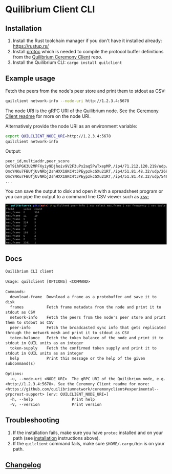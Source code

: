 # Quilibrium Client CLI

## Installation

1. Install the Rust toolchain manager if you don't have it installed already: https://rustup.rs/
1. Install [protoc](https://grpc.io/docs/protoc-installation/) which is needed to compile the protocol buffer definitions from the [Quilibrium Ceremony Client](https://github.com/QuilibriumNetwork/ceremonyclient) repo.
1. Install the Quilibrium CLI: `cargo install quilclient`

## Example usage

Fetch the peers from the node's peer store and print them to stdout as CSV:

```bash
quilclient network-info --node-uri http://1.2.3.4:5678 
```

The node URI is the gRPC URI of the Quilibrium node. See the [Ceremony Client
readme](https://github.com/quilibriumnetwork/ceremonyclient#experimental--grpcrest-support)
for more on the node URI.

Alternatively provide the node URI as an environment variable:

```bash
export QUILCLIENT_NODE_URI=http://1.2.3.4:5678
quilclient network-info
```

Output:

```csv
peer_id,multiaddr,peer_score
QmT9ihPGK3U2MPFXyiy9Djhoiv9V2F3uPx2aq5PwTxepMP,/ip4/71.212.120.219/udp/8336/quic,0.0
QmcYNKu7FBUfjUvNRbj2shHXX18KC4t3PEypzkcGXu21RT,/ip4/51.81.48.32/udp/26946/quic,0.0
QmcYNKu7FBUfjUvNRbj2shHXX18KC4t3PEypzkcGXu21RT,/ip4/51.81.48.32/udp/54697/quic,0.0
...
```

You can save the output to disk and open it with a spreadsheet program or you can pipe the output to a command line CSV viewer such as [xsv:](https://github.com/BurntSushi/xsv)

![quilclient usage screenshot](../../assets/quilclient-screenshot.png)

## Docs

```
Quilibrium CLI client

Usage: quilclient [OPTIONS] <COMMAND>

Commands:
  download-frame  Download a frame as a protobuffer and save it to disk
  frames          Fetch frame metadata from the node and print it to stdout as CSV
  network-info    Fetch the peers from the node's peer store and print them to stdout as CSV
  peer-info       Fetch the broadcasted sync info that gets replicated through the network mesh and print it to stdout as CSV
  token-balance   Fetch the token balance of the node and print it to stdout in QUIL units as an integer
  token-supply    Fetch the confirmed token supply and print it to stdout in QUIL units as an integer
  help            Print this message or the help of the given subcommand(s)

Options:
  -u, --node-uri <NODE_URI>  The gRPC URI of the Quilibrium node, e.g. <http://1.2.3.4:5678>. See the Ceremony Client readme for more: <https://github.com/quilibriumnetwork/ceremonyclient#experimental--grpcrest-support> [env: QUILCLIENT_NODE_URI=]
  -h, --help                 Print help
  -V, --version              Print version
```


## Troubleshooting

1. If the installation fails, make sure you have `protoc` installed and on your path (see [installation](#Installation) instructions above).
1. If the `quilclient` command fails, make sure `$HOME/.cargo/bin` is on your path.

## [Changelog](./CHANGELOG.md)
